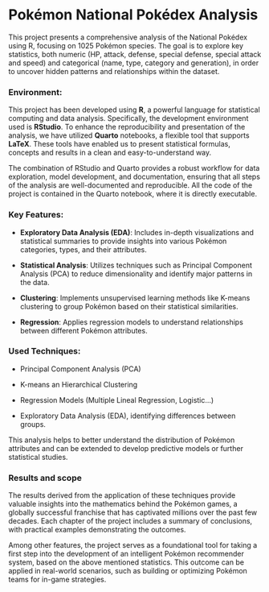 # Pokémon National Pokédex Analysis

This project presents a comprehensive analysis of the National Pokédex using R, focusing on 1025 Pokémon species. The goal is to explore key statistics, both numeric (HP, attack, defense, special defense, special attack and speed) and categorical (name, type, category and generation), in order to uncover hidden patterns and relationships within the dataset.

### Environment:
This project has been developed using **R**, a powerful language for statistical computing and data analysis. Specifically, the development environment used is **RStudio**. To enhance the reproducibility and presentation of the analysis, we have utilized **Quarto** notebooks, a flexible tool that supports **LaTeX**. These tools have enabled us to present statistical formulas, concepts and results in a clean and easy-to-understand way. 

The combination of RStudio and Quarto provides a robust workflow for data exploration, model development, and documentation, ensuring that all steps of the analysis are well-documented and reproducible. All the code of the project is contained in the Quarto notebook, where it is directly executable. 

### Key Features:
- **Exploratory Data Analysis (EDA)**: Includes in-depth visualizations and statistical summaries to provide insights into various Pokémon categories, types, and their attributes.

- **Statistical Analysis**: Utilizes techniques such as Principal Component Analysis (PCA) to reduce dimensionality and identify major patterns in the data.

- **Clustering**: Implements unsupervised learning methods like K-means clustering to group Pokémon based on their statistical similarities. 

- **Regression**: Applies regression models to understand relationships between different Pokémon attributes.

### Used Techniques:
- Principal Component Analysis (PCA)

- K-means an Hierarchical Clustering

- Regression Models (Multiple Lineal Regression, Logistic...)

- Exploratory Data Analysis (EDA), identifying differences between groups.

This analysis helps to better understand the distribution of Pokémon attributes and can be extended to develop predictive models or further statistical studies.

### Results and scope
The results derived from the application of these techniques provide valuable insights into the mathematics behind the Pokémon games, a globally successful franchise that has captivated millions over the past few decades. Each chapter of the project includes a summary of conclusions, with practical examples demonstrating the outcomes.

Among other features, the project serves as a foundational tool for taking a first step into the development of an intelligent Pokémon recommender system, based on the above mentioned statistics. This outcome can be applied in real-world scenarios, such as building or optimizing Pokémon teams for in-game strategies.
